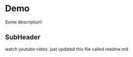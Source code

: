 # Demo

Some description!

## SubHeader

watch youtube video.
just updated this file called readme.md
